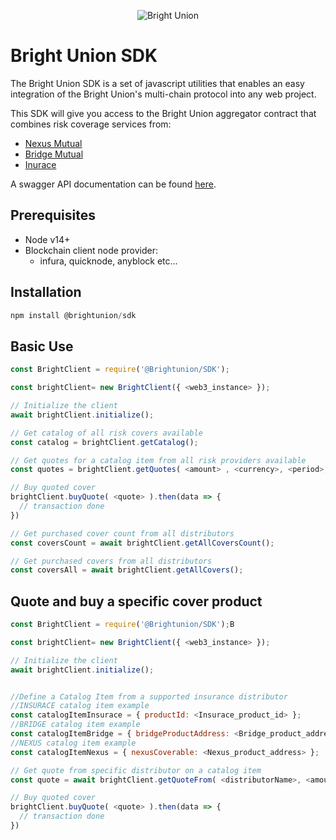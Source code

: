 <p align="center">
  <img src="https://img.api.cryptorank.io/coins/bright%20union%201628151410793.png" alt="Bright Union"/>
</p>

# Bright Union SDK
The Bright Union SDK is a set of javascript utilities that enables an easy integration of the Bright Union's multi-chain protocol into any web project.

This SDK will give you access to the Bright Union aggregator contract that combines risk coverage services from:

- [Nexus Mutual](https://nexusmutual.io/)
- [Bridge Mutual](https://www.bridgemutual.io/)
- [Inurace](https://www.insurace.io/)

A swagger API documentation can be found [here](http://api.brightunion.io/protocol/api-docs/).
## Prerequisites

- Node v14+
- Blockchain client node provider:
    - infura, quicknode, anyblock etc...

## Installation

```javascript
npm install @brightunion/sdk
```

## Basic Use

```javascript
const BrightClient = require('@Brightunion/SDK');

const brightClient= new BrightClient({ <web3_instance> });

// Initialize the client
await brightClient.initialize();

// Get catalog of all risk covers available
const catalog = brightClient.getCatalog();

// Get quotes for a catalog item from all risk providers available
const quotes = brightClient.getQuotes( <amount> , <currency>, <period>, <catalog_item> )

// Buy quoted cover
brightClient.buyQuote( <quote> ).then(data => {
  // transaction done
})

// Get purchased cover count from all distributors
const coversCount = await brightClient.getAllCoversCount();

// Get purchased covers from all distributors
const coversAll = await brightClient.getAllCovers();

```

## Quote and buy a specific cover product

```javascript
const BrightClient = require('@Brightunion/SDK');B

const brightClient= new BrightClient({ <web3_instance> });

// Initialize the client
await brightClient.initialize();


//Define a Catalog Item from a supported insurance distributor
//INSURACE catalog item example
const catalogItemInsurace = { productId: <Insurace_product_id> };
//BRIDGE catalog item example
const catalogItemBridge = { bridgeProductAddress: <Bridge_product_address> };
//NEXUS catalog item example
const catalogItemNexus = { nexusCoverable: <Nexus_product_address> };

// Get quote from specific distributor on a catalog item
const quote = await brightClient.getQuoteFrom( <distributorName>, <amount> , <currency>, <period>, <catalog_item>);

// Buy quoted cover
brightClient.buyQuote( <quote> ).then(data => {
  // transaction done
})

```



<!-- ## Currently supported distributors
- InsurAce
- Ethereum - ETH
- Binance smart chain -
- Polygon
- Nexus -->



<!-- ## Methods -->
